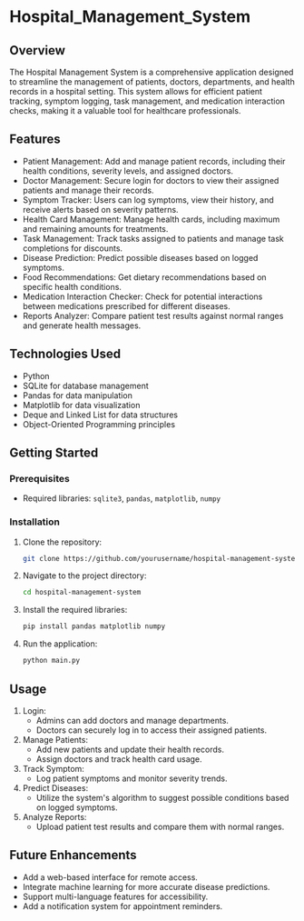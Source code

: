 # Hospital_Management_System

## Overview
The Hospital Management System is a comprehensive application designed to streamline the management of patients, doctors, departments, and health records in a hospital setting. This system allows for efficient patient tracking, symptom logging, task management, and medication interaction checks, making it a valuable tool for healthcare professionals.

## Features
- Patient Management: Add and manage patient records, including their health conditions, severity levels, and assigned doctors.
- Doctor Management: Secure login for doctors to view their assigned patients and manage their records.
- Symptom Tracker: Users can log symptoms, view their history, and receive alerts based on severity patterns.
- Health Card Management: Manage health cards, including maximum and remaining amounts for treatments.
- Task Management: Track tasks assigned to patients and manage task completions for discounts.
- Disease Prediction: Predict possible diseases based on logged symptoms.
- Food Recommendations: Get dietary recommendations based on specific health conditions.
- Medication Interaction Checker: Check for potential interactions between medications prescribed for different diseases.
- Reports Analyzer: Compare patient test results against normal ranges and generate health messages.

## Technologies Used
- Python
- SQLite for database management
- Pandas for data manipulation
- Matplotlib for data visualization
- Deque and Linked List for data structures
- Object-Oriented Programming principles

## Getting Started
### Prerequisites
- Required libraries: `sqlite3`, `pandas`, `matplotlib`, `numpy`

### Installation
1. Clone the repository:
   ```bash
   git clone https://github.com/yourusername/hospital-management-system.git
   ```
2. Navigate to the project directory:
   ```bash
   cd hospital-management-system
   ```
3. Install the required libraries:
   ```bash
   pip install pandas matplotlib numpy
   ```
4. Run the application:
   ```bash
   python main.py
   ```

## Usage
1. Login:
   - Admins can add doctors and manage departments.
   - Doctors can securely log in to access their assigned patients.
2. Manage Patients:
   - Add new patients and update their health records.
   - Assign doctors and track health card usage.
3. Track Symptom:
   - Log patient symptoms and monitor severity trends.
4. Predict Diseases:
   - Utilize the system's algorithm to suggest possible conditions based on logged symptoms.
5. Analyze Reports:
   - Upload patient test results and compare them with normal ranges.

## Future Enhancements
- Add a web-based interface for remote access.
- Integrate machine learning for more accurate disease predictions.
- Support multi-language features for accessibility.
- Add a notification system for appointment reminders.


